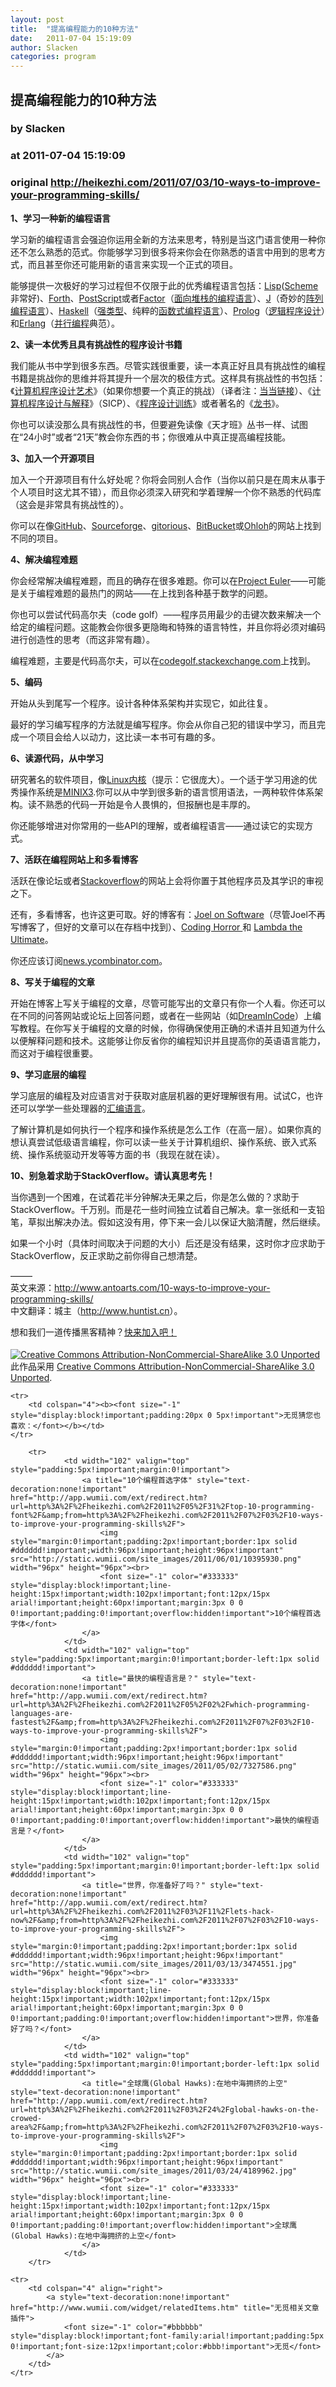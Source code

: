 ```yaml
---
layout: post
title:  "提高编程能力的10种方法"
date:   2011-07-04 15:19:09
author: Slacken
categories: program
---
```


## 提高编程能力的10种方法
### by Slacken
### at 2011-07-04 15:19:09
### original <http://heikezhi.com/2011/07/03/10-ways-to-improve-your-programming-skills/>

<p><strong>1、学习一种新的编程语言</strong></p>
<p>学习新的编程语言会强迫你运用全新的方法来思考，特别是当这门语言使用一种你还不怎么熟悉的范式。你能够学习到很多将来你会在你熟悉的语言中用到的思考方式，而且甚至你还可能用新的语言来实现一个正式的项目。</p>
<p>能够提供一次极好的学习过程但不仅限于此的优秀编程语言包括：<a href="http://en.wikipedia.org/wiki/Lisp_%28programming_language%29">Lisp</a>(<a href="http://en.wikipedia.org/wiki/Scheme_%28programming_language%29">Scheme</a>非常好)、<a href="http://en.wikipedia.org/wiki/Forth_%28programming_language%29">Forth</a>、<a href="http://en.wikipedia.org/wiki/PostScript">PostScript</a>或者<a href="http://factorcode.org/">Factor</a>（<a href="http://en.wikipedia.org/wiki/Stack-oriented_programming_language">面向堆栈的编程语言</a>）、<a href="http://www.antoarts.com/the-j-programming-language-an-introduction-and-tutorial/">J</a>（奇妙的<a href="http://en.wikipedia.org/wiki/Array_programming">阵列编程语言</a>）、<a href="http://haskell.org/haskellwiki/Haskell">Haskell</a>（<a href="http://en.wikipedia.org/wiki/Strong_typing">强类型</a>、纯粹的<a href="http://en.wikipedia.org/wiki/Functional_programming">函数式编程语言</a>）、<a href="http://en.wikipedia.org/wiki/Prolog">Prolog</a>（<a href="http://en.wikipedia.org/wiki/Logic_programming">逻辑程序设计</a>）和<a href="http://en.wikipedia.org/wiki/Erlang_%28programming_language%29">Erlang</a>（<a href="http://en.wikipedia.org/wiki/Concurrent_computing">并行编程</a>典范）。</p>
<p><strong>2、读一本优秀且具有挑战性的程序设计书籍</strong></p>
<p>我们能从书中学到很多东西。尽管实践很重要，读一本真正好且具有挑战性的编程书籍是挑战你的思维并将其提升一个层次的极佳方式。这样具有挑战性的书包括：《<a href="http://www.amazon.com/Art-Computer-Programming-Volumes-Boxed/dp/0201485419">计算机程序设计艺术</a>》（如果你想要一个真正的挑战）（译者注：<a href="http://search.dangdang.com/search_pub.php?key=%BC%C6%CB%E3%BB%FA%B3%CC%D0%F2%C9%E8%BC%C6%D2%D5%CA%F5">当当链接</a>）、《<a href="http://www-mitpress.mit.edu/sicp/full-text/book/book.html">计算机程序设计与解释</a>》（SICP）、《<a href="http://www.amazon.com/Discipline-Programming-Edsger-W-Dijkstra/dp/013215871X">程序设计训练</a>》或者著名的《<a href="http://www.amazon.com/gp/product/0321486811/">龙书</a>》。</p>
<p>你也可以读没那么具有挑战性的书，但要避免读像《天才班》丛书一样、试图在“24小时”或者“21天”教会你东西的书；你很难从中真正提高编程技能。</p>
<p><strong>3、加入一个开源项目</strong></p>
<p>加入一个开源项目有什么好处呢？你将会同别人合作（当你以前只是在周末从事于个人项目时这尤其不错），而且你必须深入研究和学着理解一个你不熟悉的代码库（这会是非常具有挑战性的）。</p>
<p>你可以在像<a href="https://github.com/">GitHub</a>、<a href="http://sourceforge.net/">Sourceforge</a>、<a href="http://gitorious.org/">gitorious</a>、<a href="https://bitbucket.org/">BitBucket</a>或<a href="http://www.ohloh.net/">Ohloh</a>的网站上找到不同的项目。</p>
<p><strong>4、解决编程难题</strong></p>
<p>你会经常解决编程难题，而且的确存在很多难题。你可以在<a href="http://projecteuler.net/">Project Euler</a>——可能是关于编程难题的最热门的网站——在上找到各种基于数学的问题。</p>
<p>你也可以尝试代码高尔夫（code golf）——程序员用最少的击键次数来解决一个给定的编程问题。这能教会你很多更隐晦和特殊的语言特性，并且你将必须对编码进行创造性的思考（而这非常有趣）。</p>
<p>编程难题，主要是代码高尔夫，可以在<a href="http://codegolf.stackexchange.com/">codegolf.stackexchange.com</a>上找到。</p>
<p><strong>5、编码</strong></p>
<p>开始从头到尾写一个程序。设计各种体系架构并实现它，如此往复。</p>
<p>最好的学习编写程序的方法就是编写程序。你会从你自己犯的错误中学习，而且完成一个项目会给人以动力，这比读一本书可有趣的多。</p>
<p><strong>6、读源代码，从中学习</strong></p>
<p>研究著名的软件项目，像<a href="http://www.kernel.org/">Linux内核</a>（提示：它很庞大）。一个适于学习用途的优秀操作系统是<a href="http://minix3.org/">MINIX3</a>.你可以从中学到很多新的语言惯用语法，一两种软件体系架构。读不熟悉的代码一开始是令人畏惧的，但报酬也是丰厚的。</p>
<p>你还能够增进对你常用的一些API的理解，或者编程语言——通过读它的实现方式。</p>
<p><strong>7、活跃在编程网站上和多看博客</strong></p>
<p>活跃在像论坛或者<a href="http://stackoverflow.com/">Stackoverflow</a>的网站上会将你置于其他程序员及其学识的审视之下。</p>
<p>还有，多看博客，也许这更可取。好的博客有：<a href="http://www.joelonsoftware.com/">Joel on Software</a>（尽管Joel不再写博客了，但好的文章可以在存档中找到）、<a href="http://www.codinghorror.com/blog/">Coding Horror </a>和 <a href="http://lambda-the-ultimate.org/">Lambda the Ultimate</a>。</p>
<p>你还应该订阅<a href="http://news.ycombinator.com/">news.ycombinator.com</a>。</p>
<p><strong>8、写关于编程的文章</strong></p>
<p>开始在博客上写关于编程的文章，尽管可能写出的文章只有你一个人看。你还可以在不同的问答网站或论坛上回答问题，或者在一些网站（如<a href="http://dreamincode.net/">DreamInCode</a>）上编写教程。在你写关于编程的文章的时候，你得确保使用正确的术语并且知道为什么以便解释问题和技术。这能够让你反省你的编程知识并且提高你的英语语言能力，而这对于编程很重要。</p>
<p><strong>9、学习底层的编程</strong></p>
<p>学习底层的编程及对应语言对于获取对底层机器的更好理解很有用。试试C，也许还可以学学一些处理器的<a href="http://en.wikipedia.org/wiki/Assembly_language">汇编语言</a>。</p>
<p>了解计算机是如何执行一个程序和操作系统是怎么工作（在高一层）。如果你真的想认真尝试低级语言编程，你可以读一些关于计算机组织、操作系统、嵌入式系统、操作系统驱动开发等等方面的书（我现在就在读）。</p>
<p><strong>10、别急着求助于StackOverflow。请认真思考先！</strong></p>
<p>当你遇到一个困难，在试着花半分钟解决无果之后，你是怎么做的？求助于StackOverflow。千万别。而是花一些时间独立试着自己解决。拿一张纸和一支铅笔，草拟出解决办法。假如这没有用，停下来一会儿以保证大脑清醒，然后继续。</p>
<p>如果一个小时（具体时间取决于问题的大小）后还是没有结果，这时你才应求助于StackOverflow，反正求助之前你得自己想清楚。</p>
<p>——–<br>
英文来源：<a href="http://www.antoarts.com/10-ways-to-improve-your-programming-skills/">http://www.antoarts.com/10-ways-to-improve-your-programming-skills/</a><br>
中文翻译：城主（<a href="http://www.huntist.cn">http://www.huntist.cn</a>）。</p>
<p>想和我们一道传播黑客精神？<a href="http://heikezhi.com/join">快来加入吧！</a></p>
  
<div>
<p><a rel="license" href="http://creativecommons.org/licenses/by-nc-sa/3.0/"><img src="http://i.creativecommons.org/l/by-nc-sa/3.0/88x31.png" alt="Creative Commons Attribution-NonCommercial-ShareAlike 3.0 Unported" style="margin-top:4px">
</a>此作品采用 <a rel="license" href="http://creativecommons.org/licenses/by-nc-sa/3.0/">Creative Commons Attribution-NonCommercial-ShareAlike 3.0 Unported</a>.</p>
</div><table cellspacing="0" cellpadding="3" border="0" style="clear:both">
    
    <tr>
        <td colspan="4"><b><font size="-1" style="display:block!important;padding:20px 0 5px!important">无觅猜您也喜欢：</font></b></td>
    </tr>
    
        <tr>
                <td width="102" valign="top" style="padding:5px!important;margin:0!important">
                    <a title="10个编程首选字体" style="text-decoration:none!important" href="http://app.wumii.com/ext/redirect.htm?url=http%3A%2F%2Fheikezhi.com%2F2011%2F05%2F31%2Ftop-10-programming-font%2F&amp;from=http%3A%2F%2Fheikezhi.com%2F2011%2F07%2F03%2F10-ways-to-improve-your-programming-skills%2F">
                        <img style="margin:0!important;padding:2px!important;border:1px solid #dddddd!important;width:96px!important;height:96px!important" src="http://static.wumii.com/site_images/2011/06/01/10395930.png" width="96px" height="96px"><br>
                        <font size="-1" color="#333333" style="display:block!important;line-height:15px!important;width:102px!important;font:12px/15px arial!important;height:60px!important;margin:3px 0 0 0!important;padding:0!important;overflow:hidden!important">10个编程首选字体</font>
                    </a>
                </td>
                <td width="102" valign="top" style="padding:5px!important;margin:0!important;border-left:1px solid #dddddd!important">
                    <a title="最快的编程语言是？" style="text-decoration:none!important" href="http://app.wumii.com/ext/redirect.htm?url=http%3A%2F%2Fheikezhi.com%2F2011%2F05%2F02%2Fwhich-programming-languages-are-fastest%2F&amp;from=http%3A%2F%2Fheikezhi.com%2F2011%2F07%2F03%2F10-ways-to-improve-your-programming-skills%2F">
                        <img style="margin:0!important;padding:2px!important;border:1px solid #dddddd!important;width:96px!important;height:96px!important" src="http://static.wumii.com/site_images/2011/05/02/7327586.png" width="96px" height="96px"><br>
                        <font size="-1" color="#333333" style="display:block!important;line-height:15px!important;width:102px!important;font:12px/15px arial!important;height:60px!important;margin:3px 0 0 0!important;padding:0!important;overflow:hidden!important">最快的编程语言是？</font>
                    </a>
                </td>
                <td width="102" valign="top" style="padding:5px!important;margin:0!important;border-left:1px solid #dddddd!important">
                    <a title="世界，你准备好了吗？" style="text-decoration:none!important" href="http://app.wumii.com/ext/redirect.htm?url=http%3A%2F%2Fheikezhi.com%2F2011%2F03%2F11%2Flets-hack-now%2F&amp;from=http%3A%2F%2Fheikezhi.com%2F2011%2F07%2F03%2F10-ways-to-improve-your-programming-skills%2F">
                        <img style="margin:0!important;padding:2px!important;border:1px solid #dddddd!important;width:96px!important;height:96px!important" src="http://static.wumii.com/site_images/2011/03/13/3474551.jpg" width="96px" height="96px"><br>
                        <font size="-1" color="#333333" style="display:block!important;line-height:15px!important;width:102px!important;font:12px/15px arial!important;height:60px!important;margin:3px 0 0 0!important;padding:0!important;overflow:hidden!important">世界，你准备好了吗？</font>
                    </a>
                </td>
                <td width="102" valign="top" style="padding:5px!important;margin:0!important;border-left:1px solid #dddddd!important">
                    <a title="全球鹰(Global Hawks):在地中海拥挤的上空" style="text-decoration:none!important" href="http://app.wumii.com/ext/redirect.htm?url=http%3A%2F%2Fheikezhi.com%2F2011%2F03%2F24%2Fglobal-hawks-on-the-crowed-area%2F&amp;from=http%3A%2F%2Fheikezhi.com%2F2011%2F07%2F03%2F10-ways-to-improve-your-programming-skills%2F">
                        <img style="margin:0!important;padding:2px!important;border:1px solid #dddddd!important;width:96px!important;height:96px!important" src="http://static.wumii.com/site_images/2011/03/24/4189962.jpg" width="96px" height="96px"><br>
                        <font size="-1" color="#333333" style="display:block!important;line-height:15px!important;width:102px!important;font:12px/15px arial!important;height:60px!important;margin:3px 0 0 0!important;padding:0!important;overflow:hidden!important">全球鹰(Global Hawks):在地中海拥挤的上空</font>
                    </a>
                </td>
        </tr>
    
    <tr>
        <td colspan="4" align="right">
            <a style="text-decoration:none!important" href="http://www.wumii.com/widget/relatedItems.htm" title="无觅相关文章插件">
                <font size="-1" color="#bbbbbb" style="display:block!important;font-family:arial!important;padding:5px 0!important;font-size:12px!important;color:#bbb!important">无觅</font>
            </a>
        </td>
    </tr>
</table><img src="http://www1.feedsky.com/t1/531252150/heikezhi/feedsky/s.gif?r=http://heikezhi.com/2011/07/03/10-ways-to-improve-your-programming-skills/" border="0" height="0" width="0">